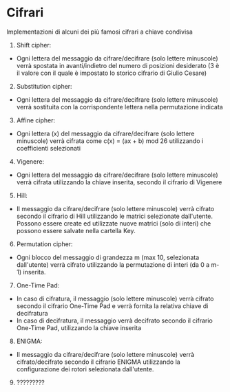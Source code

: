 # Cifrari
Implementazioni di alcuni dei più famosi cifrari a chiave condivisa

1) Shift cipher:
- Ogni lettera del messaggio da cifrare/decifrare (solo lettere minuscole) verrà spostata in avanti/indietro del numero di posizioni desiderato (3 è il valore con il quale è impostato lo storico cifrario di Giulio Cesare)

2) Substitution cipher:
- Ogni lettera del messaggio da cifrare/decifrare (solo lettere minuscole) verrà sostituita con la corrispondente lettera nella permutazione indicata

3) Affine cipher:
- Ogni lettera (x) del messaggio da cifrare/decifrare (solo lettere minuscole) verrà cifrata come c(x) = (ax + b) mod 26 utilizzando i coefficienti selezionati

4) Vigenere:
- Ogni lettera del messaggio da cifrare/decifrare (solo lettere minuscole) verrà cifrata utilizzando la chiave inserita, secondo il cifrario di Vigenere

5) Hill:
- Il messaggio da cifrare/decifrare (solo lettere minuscole) verrà cifrato secondo il cifrario di Hill utilizzando le matrici selezionate dall'utente. Possono essere create ed utilizzate nuove matrici (solo di interi) che possono essere salvate nella cartella Key.

6) Permutation cipher:
- Ogni blocco del messaggio di grandezza m (max 10, selezionata dall'utente) verrà cifrato utilizzando la permutazione di interi (da 0 a m-1) inserita.

7) One-Time Pad:
- In caso di cifratura, il messaggio (solo lettere minuscole) verrà cifrato secondo il cifrario One-Time Pad e verrà fornita la relativa chiave di decifratura
- In caso di decifratura, il messaggio verrà decifrato secondo il cifrario One-Time Pad, utilizzando la chiave inserita

8) ENIGMA:
- Il messaggio da cifrare/decifrare (solo lettere minuscole) verrà cifrato/decifrato secondo il cifrario ENIGMA utilizzando la configurazione dei rotori selezionata dall'utente.

9) ?????????